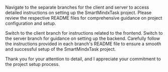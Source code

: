 Navigate to the separate branches for the client and server to access detailed instructions on setting up the SmartMindxTask project. Please review the respective README files for comprehensive guidance on project configuration and setup.

Switch to the client branch for instructions related to the frontend.
Switch to the server branch for guidance on setting up the backend.
Carefully follow the instructions provided in each branch's README file to ensure a smooth and successful setup of the SmartMindxTask project.

Thank you for your attention to detail, and I appreciate your commitment to the project setup process.
